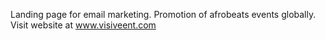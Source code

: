 Landing page for email marketing.  Promotion of afrobeats events globally. Visit website at www.visiveent.com